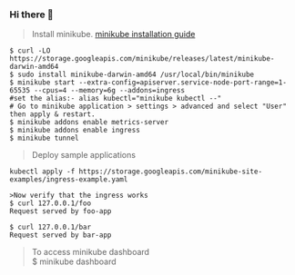 ### Hi there 👋

>Install minikube. [minikube installation guide](https://minikube.sigs.k8s.io/docs/start/) 
````
$ curl -LO https://storage.googleapis.com/minikube/releases/latest/minikube-darwin-amd64
$ sudo install minikube-darwin-amd64 /usr/local/bin/minikube
$ minikube start --extra-config=apiserver.service-node-port-range=1-65535 --cpus=4 --memory=6g --addons=ingress
#set the alias:- alias kubectl="minikube kubectl --"
# Go to minikube application > settings > advanced and select "User" then apply & restart.
$ minikube addons enable metrics-server
$ minikube addons enable ingress
$ minikube tunnel
````

> Deploy sample applications
````
kubectl apply -f https://storage.googleapis.com/minikube-site-examples/ingress-example.yaml  

>Now verify that the ingress works
$ curl 127.0.0.1/foo
Request served by foo-app

$ curl 127.0.0.1/bar
Request served by bar-app
````

>To access minikube dashboard  
$ minikube dashboard 


<!--
**saireddysatishkumar/saireddysatishkumar** is a ✨ _special_ ✨ repository because its `README.md` (this file) appears on your GitHub profile.

Here are some ideas to get you started:

- 🔭 I’m currently working on ...
- 🌱 I’m currently learning ...

- 🤔 I’m looking for help with ...
- 💬 Ask me about ...
- 📫 How to reach me: ...
- 😄 Pronouns: ...
- ⚡ Fun fact: ...
-->
